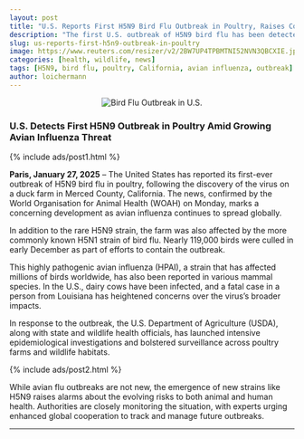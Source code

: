```yaml
---
layout: post
title: "U.S. Reports First H5N9 Bird Flu Outbreak in Poultry, Raises Concern Over Global Spread"
description: "The first U.S. outbreak of H5N9 bird flu has been detected on a California duck farm, alongside the H5N1 strain. Authorities ramp up surveillance and investigation."
slug: us-reports-first-h5n9-outbreak-in-poultry
image: https://www.reuters.com/resizer/v2/2BW7UP4TPBMTNI52NVN3QBCXIE.jpg?auth=5955791802ca1bbee75834975e9a17bc25973f288fa23a14c6ab011f2baeb33b&width=640&quality=80
categories: [health, wildlife, news]
tags: [H5N9, bird flu, poultry, California, avian influenza, outbreak]
author: loichermann
---
```


<div style="text-align: center;">
  <img src="https://www.reuters.com/resizer/v2/2BW7UP4TPBMTNI52NVN3QBCXIE.jpg?auth=5955791802ca1bbee75834975e9a17bc25973f288fa23a14c6ab011f2baeb33b&width=640&quality=80" alt="Bird Flu Outbreak in U.S.">
</div>

### U.S. Detects First H5N9 Outbreak in Poultry Amid Growing Avian Influenza Threat

{% include ads/post1.html %}

**Paris, January 27, 2025** – The United States has reported its first-ever outbreak of H5N9 bird flu in poultry, following the discovery of the virus on a duck farm in Merced County, California. The news, confirmed by the World Organisation for Animal Health (WOAH) on Monday, marks a concerning development as avian influenza continues to spread globally.

In addition to the rare H5N9 strain, the farm was also affected by the more commonly known H5N1 strain of bird flu. Nearly 119,000 birds were culled in early December as part of efforts to contain the outbreak.

This highly pathogenic avian influenza (HPAI), a strain that has affected millions of birds worldwide, has also been reported in various mammal species. In the U.S., dairy cows have been infected, and a fatal case in a person from Louisiana has heightened concerns over the virus’s broader impacts.

In response to the outbreak, the U.S. Department of Agriculture (USDA), along with state and wildlife health officials, has launched intensive epidemiological investigations and bolstered surveillance across poultry farms and wildlife habitats.

{% include ads/post2.html %}

While avian flu outbreaks are not new, the emergence of new strains like H5N9 raises alarms about the evolving risks to both animal and human health. Authorities are closely monitoring the situation, with experts urging enhanced global cooperation to track and manage future outbreaks.

---

